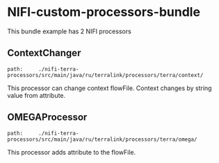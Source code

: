 # NIFI-custom-processors-bundle

This bundle example has 2 NIFI processors

## ContextChanger 

```
path:     ./nifi-terra-processors/src/main/java/ru/terralink/processors/terra/context/
```

This processor can change context flowFile.  Context changes by string value from attribute.


## OMEGAProcessor 

```
path:     ./nifi-terra-processors/src/main/java/ru/terralink/processors/terra/omega/
```

This processor adds attribute to the flowFile. 
